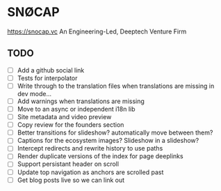 # SNØCAP
<https://snocap.vc>
An Engineering-Led, Deeptech Venture Firm

## TODO

- [ ] Add a github social link
- [ ] Tests for interpolator
- [ ] Write through to the translation files when translations are missing in dev mode...
- [ ] Add warnings when translations are missing
- [ ] Move to an async or independent i18n lib
- [ ] Site metadata and video preview
- [ ] Copy review for the founders section
- [ ] Better transitions for slideshow? automatically move between them?
- [ ] Captions for the ecosystem images? Slideshow in a slideshow?
- [ ] Intercept redirects and rewrite history to use paths
- [ ] Render duplicate versions of the index for page deeplinks
- [ ] Support persistant header on scroll
- [ ] Update top navigation as anchors are scrolled past
- [ ] Get blog posts live so we can link out